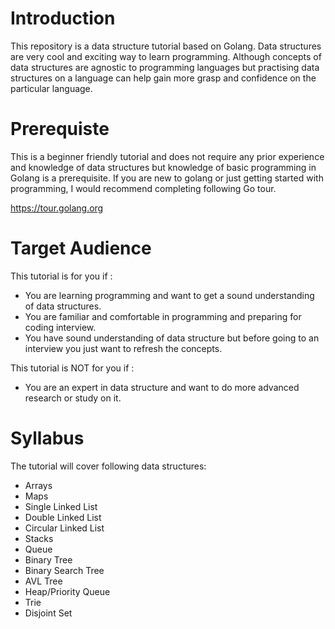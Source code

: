 # Introduction

This repository is a data structure tutorial based on Golang. Data structures are very cool and exciting way to learn programming. Although concepts of data structures are agnostic to programming languages but practising data structures on a language can help gain more grasp and confidence on the particular language.

# Prerequiste
This is a beginner friendly tutorial and does not require any prior experience and knowledge of data structures but knowledge of basic programming in Golang is a prerequisite.
If you are new to golang or just getting started with programming, I would recommend completing following Go tour.

https://tour.golang.org

# Target Audience

This tutorial is for you if :
- You are learning programming and want to get a sound understanding of data structures. 
- You are familiar and comfortable in programming and preparing for coding interview.
- You have sound understanding of data structure but before going to an interview you just want to refresh the concepts.
 
This tutorial is NOT for you if :
- You are an expert in data structure and want to do more advanced research or study on it. 

# Syllabus 

The tutorial will cover following data structures:
- Arrays
- Maps
- Single Linked List
- Double Linked List
- Circular Linked List
- Stacks
- Queue
- Binary Tree
- Binary Search Tree
- AVL Tree
- Heap/Priority Queue
- Trie
- Disjoint Set

